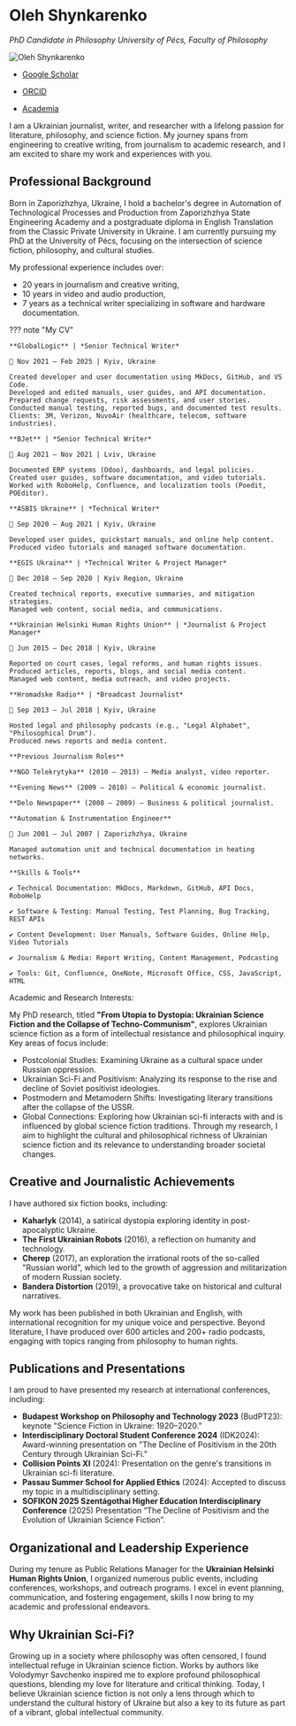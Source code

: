 # Oleh Shynkarenko

*PhD Candidate in Philosophy University of Pécs, Faculty of Philosophy*

![Oleh Shynkarenko](assets/images/oleh.png)

- [Google Scholar](https://scholar.google.com/citations?hl=en&user=1yCMKj4AAAAJ)

- [ORCID](https://orcid.org/0009-0001-1690-8967)

- [Academia](https://medbiotech.academia.edu/OlehShynkarenko)

I am a Ukrainian journalist, writer, and researcher with a lifelong passion for literature, philosophy, and science fiction. My journey spans from engineering to creative writing, from journalism to academic research, and I am excited to share my work and experiences with you.

## Professional Background

Born in Zaporizhzhya, Ukraine, I hold a bachelor's degree in Automation of Technological Processes and Production from Zaporizhzhya State Engineering Academy and a postgraduate diploma in English Translation from the Classic Private University in Ukraine. I am currently pursuing my PhD at the University of Pécs, focusing on the intersection of science fiction, philosophy, and cultural studies.

My professional experience includes over:

- 20 years in journalism and creative writing,
- 10 years in video and audio production,
- 7 years as a technical writer specializing in software and hardware documentation.

??? note "My CV"

    **GlobalLogic** | *Senior Technical Writer*

    📅 Nov 2021 – Feb 2025 | Kyiv, Ukraine

    Created developer and user documentation using MkDocs, GitHub, and VS Code.
    Developed and edited manuals, user guides, and API documentation.
    Prepared change requests, risk assessments, and user stories.
    Conducted manual testing, reported bugs, and documented test results.
    Clients: 3M, Verizon, NuvoAir (healthcare, telecom, software industries).

    **BJet** | *Senior Technical Writer*

    📅 Aug 2021 – Nov 2021 | Lviv, Ukraine

    Documented ERP systems (Odoo), dashboards, and legal policies.
    Created user guides, software documentation, and video tutorials.
    Worked with RoboHelp, Confluence, and localization tools (Poedit, POEditor).

    **ASBIS Ukraine** | *Technical Writer*

    📅 Sep 2020 – Aug 2021 | Kyiv, Ukraine

    Developed user guides, quickstart manuals, and online help content.
    Produced video tutorials and managed software documentation.

    **EGIS Ukraina** | *Technical Writer & Project Manager*

    📅 Dec 2018 – Sep 2020 | Kyiv Region, Ukraine

    Created technical reports, executive summaries, and mitigation strategies.
    Managed web content, social media, and communications.

    **Ukrainian Helsinki Human Rights Union** | *Journalist & Project Manager*

    📅 Jun 2015 – Dec 2018 | Kyiv, Ukraine

    Reported on court cases, legal reforms, and human rights issues.
    Produced articles, reports, blogs, and social media content.
    Managed web content, media outreach, and video projects.

    **Hromadske Radio** | *Broadcast Journalist*

    📅 Sep 2013 – Jul 2018 | Kyiv, Ukraine

    Hosted legal and philosophy podcasts (e.g., "Legal Alphabet", "Philosophical Drum").
    Produced news reports and media content.

    **Previous Journalism Roles**

    **NGO Telekrytyka** (2010 – 2013) – Media analyst, video reporter.

    **Evening News** (2009 – 2010) – Political & economic journalist.

    **Delo Newspaper** (2008 – 2009) – Business & political journalist.

    **Automation & Instrumentation Engineer**

    📅 Jun 2001 – Jul 2007 | Zaporizhzhya, Ukraine

    Managed automation unit and technical documentation in heating networks.

    **Skills & Tools**

    ✔ Technical Documentation: MkDocs, Markdown, GitHub, API Docs, RoboHelp

    ✔ Software & Testing: Manual Testing, Test Planning, Bug Tracking, REST APIs

    ✔ Content Development: User Manuals, Software Guides, Online Help, Video Tutorials

    ✔ Journalism & Media: Report Writing, Content Management, Podcasting

    ✔ Tools: Git, Confluence, OneNote, Microsoft Office, CSS, JavaScript, HTML


Academic and Research Interests:

My PhD research, titled **"From Utopia to Dystopia: Ukrainian Science Fiction and the Collapse of Techno-Communism"**, explores Ukrainian science fiction as a form of intellectual resistance and philosophical inquiry. Key areas of focus include:

- Postcolonial Studies: Examining Ukraine as a cultural space under Russian oppression.
- Ukrainian Sci-Fi and Positivism: Analyzing its response to the rise and decline of Soviet positivist ideologies.
- Postmodern and Metamodern Shifts: Investigating literary transitions after the collapse of the USSR.
- Global Connections: Exploring how Ukrainian sci-fi interacts with and is influenced by global science fiction traditions.
Through my research, I aim to highlight the cultural and philosophical richness of Ukrainian science fiction and its relevance to understanding broader societal changes.

## Creative and Journalistic Achievements

I have authored six fiction books, including:

- **Kaharlyk** (2014), a satirical dystopia exploring identity in post-apocalyptic Ukraine.
- **The First Ukrainian Robots** (2016), a reflection on humanity and technology.
- **Cherep** (2017), an exploration the irrational roots of the so-called "Russian world", which led to the growth of aggression and militarization of modern Russian society.
- **Bandera Distortion** (2019), a provocative take on historical and cultural narratives.

My work has been published in both Ukrainian and English, with international recognition for my unique voice and perspective. Beyond literature, I have produced over 600 articles and 200+ radio podcasts, engaging with topics ranging from philosophy to human rights.

## Publications and Presentations

I am proud to have presented my research at international conferences, including:

- **Budapest Workshop on Philosophy and Technology 2023** (BudPT23): keynote "Science Fiction in Ukraine: 1920–2020."
- **Interdisciplinary Doctoral Student Conference 2024** (IDK2024): Award-winning presentation on "The Decline of Positivism in the 20th Century through Ukrainian Sci-Fi." 
- **Collision Points XI** (2024): Presentation on the genre's transitions in Ukrainian sci-fi literature.
- **Passau Summer School for Applied Ethics** (2024): Accepted to discuss my topic in a multidisciplinary setting.
- **SOFIKON 2025 Szentágothai Higher Education Interdisciplinary Conference** (2025) Presentation “The Decline of Positivism and the Evolution of Ukrainian Science Fiction”.

## Organizational and Leadership Experience

During my tenure as Public Relations Manager for the **Ukrainian Helsinki Human Rights Union**, I organized numerous public events, including conferences, workshops, and outreach programs. I excel in event planning, communication, and fostering engagement, skills I now bring to my academic and professional endeavors.

## Why Ukrainian Sci-Fi?

Growing up in a society where philosophy was often censored, I found intellectual refuge in Ukrainian science fiction. Works by authors like Volodymyr Savchenko inspired me to explore profound philosophical questions, blending my love for literature and critical thinking. Today, I believe Ukrainian science fiction is not only a lens through which to understand the cultural history of Ukraine but also a key to its future as part of a vibrant, global intellectual community.